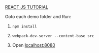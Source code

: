 [REACT JS TUTORIAL](https://www.youtube.com/watch?v=MhkGQAoc7bc&list=PLoYCgNOIyGABj2GQSlDRjgvXtqfDxKm5b)

Goto each demo folder and Run:
1. `npm install`

2. `webpack-dev-server --content-base src`

3. Open [localhost:8080](http://localhost:8080)
